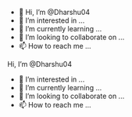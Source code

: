 - 👋 Hi, I’m @Dharshu04
- 👀 I’m interested in ...
- 🌱 I’m currently learning ...
- 💞️ I’m looking to collaborate on ...
- 📫 How to reach me ...

<!---
Dharshu04/Dharshu04 is a ✨ special ✨ repository because its `README.md` (this file) appears on your GitHub profile.
You can click the Preview link to take a look at your changes.
--->
 Hi, I’m @Dharshu04
- 👀 I’m interested in ...
- 🌱 I’m currently learning ...
- 💞️ I’m looking to collaborate on ...
- 📫 How to reach me ...

<!---
Dharshu04/Dharshu04 is a ✨ special ✨ repository because its `README.md` (this file) appears on your GitHub profile.
You can click the Preview link to take a look at your changes.
 Hi, I’m @Dharshu04
- 👀 I’m interested in ...
- 🌱 I’m currently learning ...
- 💞️ I’m looking to collaborate on ...
- 📫 How to reach me ...

<!---
Dharshu04/Dharshu04 is a ✨ special ✨ repository because its `README.md` (this file) appears on your GitHub profile.
You can click the Preview link to take a look at your changes.
 Hi, I’m @Dharshu04
- 👀 I’m interested in ...
- 🌱 I’m currently learning ...
- 💞️ I’m looking to collaborate on ...
- 📫 How to reach me ...

<!---
Dharshu04/Dharshu04 is a ✨ special ✨ repository because its `README.md` (this file) appears on your GitHub profile.
You can click the Preview link to take a look at your changes.
